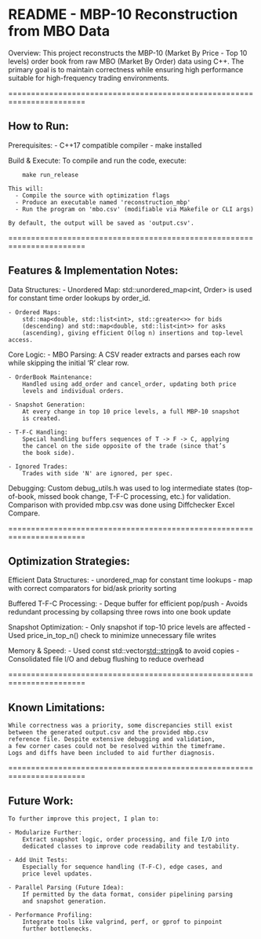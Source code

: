 # README - MBP-10 Reconstruction from MBO Data
Overview:
    This project reconstructs the MBP-10 (Market By Price - Top 10 levels)
    order book from raw MBO (Market By Order) data using C++. The primary 
    goal is to maintain correctness while ensuring high performance 
    suitable for high-frequency trading environments.

=======================================================================

## How to Run:

  Prerequisites:
    - C++17 compatible compiler
    - make installed

  Build & Execute:
    To compile and run the code, execute:

        make run_release

    This will:
      - Compile the source with optimization flags
      - Produce an executable named 'reconstruction_mbp'
      - Run the program on 'mbo.csv' (modifiable via Makefile or CLI args)

    By default, the output will be saved as 'output.csv'.

=======================================================================

## Features & Implementation Notes:

  Data Structures:
    - Unordered Map:
        std::unordered_map<int, Order> is used for constant time 
        order lookups by order_id.
    
    - Ordered Maps:
        std::map<double, std::list<int>, std::greater<>> for bids 
        (descending) and std::map<double, std::list<int>> for asks 
        (ascending), giving efficient O(log n) insertions and top-level access.

  Core Logic:
    - MBO Parsing:
        A CSV reader extracts and parses each row while skipping the 
        initial ‘R’ clear row.

    - OrderBook Maintenance:
        Handled using add_order and cancel_order, updating both price 
        levels and individual orders.

    - Snapshot Generation:
        At every change in top 10 price levels, a full MBP-10 snapshot 
        is created.

    - T-F-C Handling:
        Special handling buffers sequences of T -> F -> C, applying 
        the cancel on the side opposite of the trade (since that’s 
        the book side).

    - Ignored Trades:
        Trades with side 'N' are ignored, per spec.

  Debugging:
    Custom debug_utils.h was used to log intermediate states 
    (top-of-book, missed book change, T-F-C processing, etc.) for 
    validation. Comparison with provided mbp.csv was done using 
    Diffchecker Excel Compare.

=======================================================================

## Optimization Strategies:

  Efficient Data Structures:
    - unordered_map for constant time lookups
    - map with correct comparators for bid/ask priority sorting

  Buffered T-F-C Processing:
    - Deque buffer for efficient pop/push
    - Avoids redundant processing by collapsing three rows into 
      one book update

  Snapshot Optimization:
    - Only snapshot if top-10 price levels are affected
    - Used price_in_top_n() check to minimize unnecessary file writes

  Memory & Speed:
    - Used const std::vector<std::string>& to avoid copies
    - Consolidated file I/O and debug flushing to reduce overhead

=======================================================================

## Known Limitations:

    While correctness was a priority, some discrepancies still exist 
    between the generated output.csv and the provided mbp.csv 
    reference file. Despite extensive debugging and validation, 
    a few corner cases could not be resolved within the timeframe. 
    Logs and diffs have been included to aid further diagnosis.

=======================================================================

## Future Work:

    To further improve this project, I plan to:

    - Modularize Further:
        Extract snapshot logic, order processing, and file I/O into 
        dedicated classes to improve code readability and testability.

    - Add Unit Tests:
        Especially for sequence handling (T-F-C), edge cases, and 
        price level updates.

    - Parallel Parsing (Future Idea):
        If permitted by the data format, consider pipelining parsing 
        and snapshot generation.

    - Performance Profiling:
        Integrate tools like valgrind, perf, or gprof to pinpoint 
        further bottlenecks.
